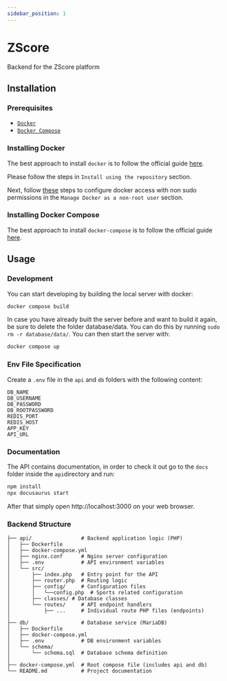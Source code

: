 ```yaml
---
sidebar_position: 1
---
```


# ZScore
Backend for the ZScore platform

## Installation

### Prerequisites

- [`Docker`](https://www.docker.com)
- [`Docker Compose`](https://www.docker.com)

### Installing Docker

The best approach to install `docker` is to follow the official guide [here](https://docs.docker.com/install/linux/docker-ce/ubuntu/#install-using-the-repository). 

Please follow the steps in `Install using the repository` section.

Next, follow [these](https://docs.docker.com/install/linux/linux-postinstall/) steps to configure docker access with non sudo permissions in the `Manage Docker as a non-root user` section.

### Installing Docker Compose

The best approach to install `docker-compose` is to follow the official guide [here](https://docs.docker.com/compose/install/#install-compose). 

## Usage

### Development
You can start developing by building the local server with docker:

```bash
docker compose build
```
In case you have already built the server before and want to build it again, be sure to delete the folder database/data. You can do this by running  `sudo rm -r database/data/`.
You can then start the server with:

```bash
docker compose up
```
### Env File Specification

Create a `.env` file in the `api` and `db` folders with the following content:

```env
DB_NAME
DB_USERNAME
DB_PASSWORD
DB_ROOTPASSWORD
REDIS_PORT
REDIS_HOST
APP_KEY
API_URL
```

### Documentation

The API contains documentation, in order to check it out go to the `docs` folder inside the `api`directory and run:

```bash
npm install
npx docusaurus start
```

After that simply open http://localhost:3000 on your web browser.

### Backend Structure

```
├── api/                # Backend application logic (PHP)
│   ├── Dockerfile
│   ├── docker-compose.yml
│   ├── nginx.conf      # Nginx server configuration
│   ├── .env            # API environment variables
│   └── src/
│       ├── index.php   # Entry point for the API
│       ├── router.php  # Routing logic
│       ├── config/     # Configuration files
│       │   └──config.php  # Sports related configuration
│       ├── classes/ # Database classes
│       └── routes/     # API endpoint handlers
│           ├── ...     # Individual route PHP files (endpoints)
│
├── db/                 # Database service (MariaDB)
│   ├── Dockerfile
│   ├── docker-compose.yml
│   ├── .env            # DB environment variables
│   └── schema/
│       └── schema.sql  # Database schema definition
│
├── docker-compose.yml  # Root compose file (includes api and db)
└── README.md           # Project documentation
```

